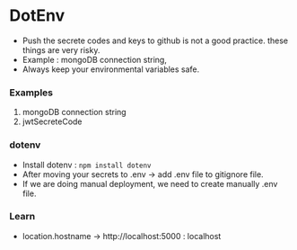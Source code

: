 # DotEnv

- Push the secrete codes and keys to github is not a good practice. these things are very risky.
- Example : mongoDB connection string,
- Always keep your environmental variables safe.

### Examples

1. mongoDB connection string
2. jwtSecreteCode

### dotenv

- Install dotenv : `npm install dotenv`
- After moving your secrets to .env -> add .env file to gitignore file.
- If we are doing manual deployment, we need to create manually .env file.

### Learn

- location.hostname -> http://localhost:5000 : localhost
